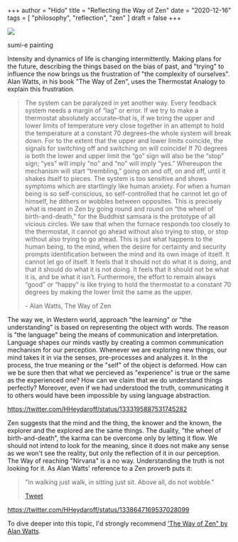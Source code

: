+++
author = "Hido"
title = "Reflecting the Way of Zen"
date = "2020-12-16"
tags = [
    "philosophy",
    "reflection",
    "zen"
]
draft = false
+++



[![](https://heydaroff.files.wordpress.com/2020/12/screenshot-2020-12-16-at-14.35.57.png?w=503)](https://heydaroff.files.wordpress.com/2020/12/screenshot-2020-12-16-at-14.35.57.png)

sumi-e painting

Intensity and dynamics of life is changing intermittently. Making plans for the future, describing the things based on the bias of past, and "trying" to influence the now brings us the frustration of "the complexity of ourselves". Alan Watts, in his book "The Way of Zen", uses the Thermostat Analogy to explain this frustration.

> The system can be paralyzed in yet another way. Every feedback system needs a margin of “lag” or error. If we try to make a thermostat absolutely accurate–that is, if we bring the upper and lower limits of temperature very close together in an attempt to hold the temperature at a constant 70 degrees–the whole system will break down. For to the extent that the upper and lower limits coincide, the signals for switching off and switching on will coincide! If 70 degrees is both the lower and upper limit the “go” sign will also be the “stop” sign; “yes” will imply “no” and “no” will imply “yes.” Whereupon the mechanism will start “trembling,” going on and off, on and off, until it shakes itself to pieces. The system is too sensitive and shows symptoms which are startlingly like human anxiety. For when a human being is so self-conscious, so self-controlled that he cannot let go of himself, he dithers or wobbles between opposites. This is precisely what is meant in Zen by going round and round on “the wheel of birth-and-death,” for the Buddhist samsara is the prototype of all vicious circles. We saw that when the furnace responds too closely to the thermostat, it cannot go ahead without also trying to stop, or stop without also trying to go ahead. This is just what happens to the human being, to the mind, when the desire for certainty and security prompts identification between the mind and its own image of itself. It cannot let go of itself. It feels that it should not do what it is doing, and that it should do what it is not doing. It feels that it should not be what it is, and be what it isn’t. Furthermore, the effort to remain always “good” or “happy” is like trying to hold the thermostat to a constant 70 degrees by making the lower limit the same as the upper.
> 
> \- Alan Watts, The Way of Zen

The way we, in Western world, approach "the learning" or "the understanding" is based on representing the object with words. The reason is "the language" being the means of communication and interpretation. Language shapes our minds vastly by creating a common communication mechanism for our perception. Whenever we are exploring new things, our mind takes it in via the senses, pre-processes and analyzes it. In the process, the true meaning or the "self" of the object is deformed. How can we be sure then that what we percieved as "experience" is true or the same as the experienced one? How can we claim that we do understand things perfectly? Moreover, even if we had understood the truth, communicating it to others would have been impossible by using language abstraction.

https://twitter.com/HHeydaroff/status/1333195887531745282

Zen suggests that the mind and the thing, the knower and the known, the explorer and the explored are the same things. The duality, "the wheel of birth-and-death", the karma can be overcome only by letting it flow. We should not intend to look for the meaning, since it does not make any sense as we won't see the reality, but only the reflection of it in our perception. The Way of reaching "Nirvana" is a no way. Understanding the truth is not looking for it. As Alan Watts' reference to a Zen proverb puts it:

> "In walking just walk, in sitting just sit. Above all, do not wobble."
> 
> [Tweet](http://twitter.com/share?&text=%20%22In%20walking%20just%20walk%2C%20in%20sitting%20just%20sit.%20Above%20all%2C%20do%20not%20wobble.%22&url=https://heydaroff.info/2020/12/16/reflecting-the-way-of-zen/&via=hheydaroff)

https://twitter.com/HHeydaroff/status/1338647169537028099

To dive deeper into this topic, I'd strongly recommend ['The Way of Zen" by Alan Watts](https://www.goodreads.com/book/show/514210.The_Way_of_Zen).
